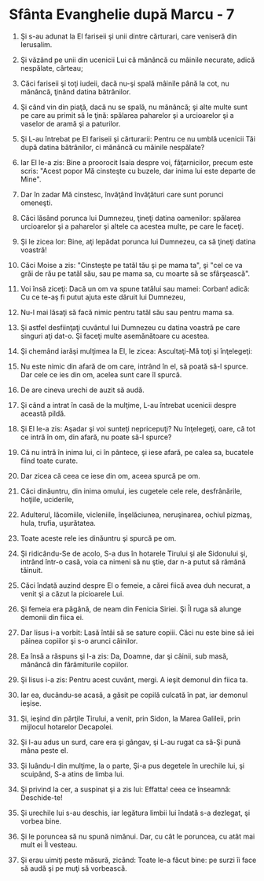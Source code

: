# Sf&#226;nta Evanghelie dup&#259; Marcu - 7

1. Şi s-au adunat la El fariseii şi unii dintre cărturari, care veniseră din Ierusalim. 

2. Şi văzând pe unii din ucenicii Lui că mănâncă cu mâinile necurate, adică nespălate, cârteau; 

3. Căci fariseii şi toţi iudeii, dacă nu-şi spală mâinile până la cot, nu mănâncă, ţinând datina bătrânilor. 

4. Şi când vin din piaţă, dacă nu se spală, nu mănâncă; şi alte multe sunt pe care au primit să le ţină: spălarea paharelor şi a urcioarelor şi a vaselor de aramă şi a paturilor. 

5. Şi L-au întrebat pe El fariseii şi cărturarii: Pentru ce nu umblă ucenicii Tăi după datina bătrânilor, ci mănâncă cu mâinile nespălate? 

6. Iar El le-a zis: Bine a proorocit Isaia despre voi, făţarnicilor, precum este scris: "Acest popor Mă cinsteşte cu buzele, dar inima lui este departe de Mine". 

7. Dar în zadar Mă cinstesc, învăţând învăţături care sunt porunci omeneşti. 

8. Căci lăsând porunca lui Dumnezeu, ţineţi datina oamenilor: spălarea urcioarelor şi a paharelor şi altele ca acestea multe, pe care le faceţi. 

9. Şi le zicea lor: Bine, aţi lepădat porunca lui Dumnezeu, ca să ţineţi datina voastră! 

10. Căci Moise a zis: "Cinsteşte pe tatăl tău şi pe mama ta", şi "cel ce va grăi de rău pe tatăl său, sau pe mama sa, cu moarte să se sfârşească". 

11. Voi însă ziceţi: Dacă un om va spune tatălui sau mamei: Corban! adică: Cu ce te-aş fi putut ajuta este dăruit lui Dumnezeu, 

12. Nu-l mai lăsaţi să facă nimic pentru tatăl său sau pentru mama sa. 

13. Şi astfel desfiinţaţi cuvântul lui Dumnezeu cu datina voastră pe care singuri aţi dat-o. Şi faceţi multe asemănătoare cu acestea. 

14. Şi chemând iarăşi mulţimea la El, le zicea: Ascultaţi-Mă toţi şi înţelegeţi: 

15. Nu este nimic din afară de om care, intrând în el, să poată să-l spurce. Dar cele ce ies din om, acelea sunt care îl spurcă. 

16. De are cineva urechi de auzit să audă. 

17. Şi când a intrat în casă de la mulţime, L-au întrebat ucenicii despre această pildă. 

18. Şi El le-a zis: Aşadar şi voi sunteţi nepricepuţi? Nu înţelegeţi, oare, că tot ce intră în om, din afară, nu poate să-l spurce? 

19. Că nu intră în inima lui, ci în pântece, şi iese afară, pe calea sa, bucatele fiind toate curate. 

20. Dar zicea că ceea ce iese din om, aceea spurcă pe om. 

21. Căci dinăuntru, din inima omului, ies cugetele cele rele, desfrânările, hoţiile, uciderile, 

22. Adulterul, lăcomiile, vicleniile, înşelăciunea, neruşinarea, ochiul pizmaş, hula, trufia, uşurătatea. 

23. Toate aceste rele ies dinăuntru şi spurcă pe om. 

24. Şi ridicându-Se de acolo, S-a dus în hotarele Tirului şi ale Sidonului şi, intrând într-o casă, voia ca nimeni să nu ştie, dar n-a putut să rămână tăinuit. 

25. Căci îndată auzind despre El o femeie, a cărei fiică avea duh necurat, a venit şi a căzut la picioarele Lui. 

26. Şi femeia era păgână, de neam din Fenicia Siriei. Şi Îl ruga să alunge demonii din fiica ei. 

27. Dar Iisus i-a vorbit: Lasă întâi să se sature copiii. Căci nu este bine să iei pâinea copiilor şi s-o arunci câinilor. 

28. Ea însă a răspuns şi I-a zis: Da, Doamne, dar şi câinii, sub masă, mănâncă din fărâmiturile copiilor. 

29. Şi Iisus i-a zis: Pentru acest cuvânt, mergi. A ieşit demonul din fiica ta. 

30. Iar ea, ducându-se acasă, a găsit pe copilă culcată în pat, iar demonul ieşise. 

31. Şi, ieşind din părţile Tirului, a venit, prin Sidon, la Marea Galileii, prin mijlocul hotarelor Decapolei. 

32. Şi I-au adus un surd, care era şi gângav, şi L-au rugat ca să-Şi pună mâna peste el. 

33. Şi luându-l din mulţime, la o parte, Şi-a pus degetele în urechile lui, şi scuipând, S-a atins de limba lui. 

34. Şi privind la cer, a suspinat şi a zis lui: Effatta! ceea ce înseamnă: Deschide-te! 

35. Şi urechile lui s-au deschis, iar legătura limbii lui îndată s-a dezlegat, şi vorbea bine. 

36. Şi le poruncea să nu spună nimănui. Dar, cu cât le poruncea, cu atât mai mult ei Îl vesteau. 

37. Şi erau uimiţi peste măsură, zicând: Toate le-a făcut bine: pe surzi îi face să audă şi pe muţi să vorbească. 


